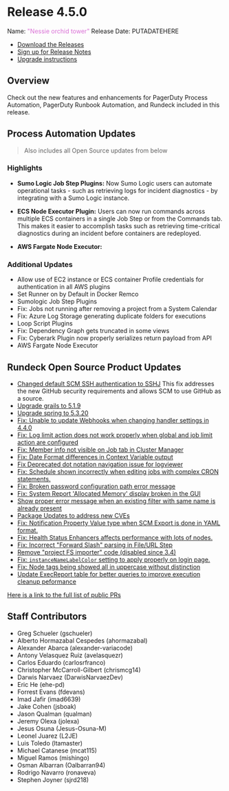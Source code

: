 # Release 4.5.0

Name: <span style="color: orchid"><span class="glyphicon glyphicon-tower"></span> "Nessie orchid tower"</span>
Release Date: PUTADATEHERE

- [Download the Releases](https://download.rundeck.com/)
- [Sign up for Release Notes](https://www.rundeck.com/release-notes-signup)
- [Upgrade instructions](/upgrading/)

## Overview

Check out the new features and enhancements for PagerDuty Process Automation, PagerDuty Runbook Automation, and Rundeck included in this release.

## Process Automation Updates

> Also includes all Open Source updates from below

### Highlights

* **Sumo Logic Job Step Plugins:** Now Sumo Logic users can automate operational tasks - such as retrieving logs for incident diagnostics - by integrating with a Sumo Logic instance.

* **ECS Node Executor Plugin:** Users can now run commands across multiple ECS containers in a single Job Step or from the Commands tab.  This makes it easier to accomplish tasks such as retrieving time-critical diagnostics during an incident before containers are redeployed.

* **AWS Fargate Node Executor:**

### Additional Updates

* Allow use of EC2 instance or ECS container Profile credentials  for authentication in all AWS plugins
* Set Runner on by Default in Docker Remco
* Sumologic Job Step Plugins
* Fix: Jobs not running after removing a project from a System Calendar
* Fix: Azure Log Storage generating duplicate folders for executions
* Loop Script Plugins
* Fix: Dependency Graph gets truncated in some views
* Fix: Cyberark Plugin now properly serializes return payload from API
* AWS Fargate Node Executor


## Rundeck Open Source Product Updates

* [Changed default SCM SSH authentication to SSHJ](https://github.com/rundeck/rundeck/pull/7763) This fix addresses the new GitHub security requirements and allows SCM to use GitHub as a source.
* [Upgrade grails to 5.1.9](https://github.com/rundeck/rundeck/pull/7829)
* [Upgrade spring to 5.3.20](https://github.com/rundeck/rundeck/pull/7823)
* [Fix: Unable to update Webhooks when changing handler settings in 4.4.0](https://github.com/rundeck/rundeck/pull/7820)
* [Fix: Log limit action does not work properly when global and job limit action are configured ](https://github.com/rundeck/rundeck/pull/7809)
* [Fix:  Member info not visible on Job tab in Cluster Manager](https://github.com/rundeck/rundeck/pull/7806)
* [Fix: Date Format differences in Context Variable output](https://github.com/rundeck/rundeck/pull/7805)
* [Fix Deprecated dot notation navigation issue for logviewer](https://github.com/rundeck/rundeck/pull/7796)
* [Fix: Schedule shown incorrectly when editing jobs with complex CRON statements.](https://github.com/rundeck/rundeck/pull/7794)
* [Fix: Broken password configuration path error message ](https://github.com/rundeck/rundeck/pull/7791)
* [Fix: System Report &#39;Allocated Memory&#39; display broken in the GUI](https://github.com/rundeck/rundeck/pull/7789)
* [Show proper error message when an existing filter with same name is already present](https://github.com/rundeck/rundeck/pull/7788)
* [Package Updates to address new CVEs](https://github.com/rundeck/rundeck/pull/7787)
* [Fix: Notification Property Value type when SCM Export is done in YAML format.](https://github.com/rundeck/rundeck/pull/7785)
* [Fix: Health Status Enhancers affects performance with lots of nodes.](https://github.com/rundeck/rundeck/pull/7780)
* [Fix: Incorrect &quot;Forward Slash&quot; parsing in File/URL Step](https://github.com/rundeck/rundeck/pull/7779)
* [Remove &quot;project FS importer&quot; code (disabled since 3.4)](https://github.com/rundeck/rundeck/pull/7778)
* [Fix: `instanceNameLabelColor` setting to apply properly on login page.](https://github.com/rundeck/rundeck/pull/7770)
* [Fix: Node tags being showed all in uppercase without distinction](https://github.com/rundeck/rundeck/pull/7768)
* [Update ExecReport table for better queries to improve execution cleanup peformance](https://github.com/rundeck/rundeck/pull/7735)


[Here is a link to the full list of public PRs](https://github.com/rundeck/rundeck/pulls?q=is%3Apr+milestone%3A4.5.0+is%3Aclosed)


## Staff Contributors

* Greg Schueler (gschueler)
* Alberto Hormazabal Cespedes (ahormazabal)
* Alexander Abarca (alexander-variacode)
* Antony Velasquez Ruiz (avelasquezr)
* Carlos Eduardo (carlosrfranco)
* Christopher McCarroll-Gilbert (chrismcg14)
* Darwis Narvaez (DarwisNarvaezDev)
* Eric He (ehe-pd)
* Forrest Evans (fdevans)
* Imad Jafir (imad6639)
* Jake Cohen (jsboak)
* Jason Qualman (qualman)
* Jeremy Olexa (jolexa)
* Jesus Osuna (Jesus-Osuna-M)
* Leonel Juarez (L2JE)
* Luis Toledo (ltamaster)
* Michael Catanese (mcat115)
* Miguel Ramos (mishingo)
* Osman Albarran (Oalbarran94)
* Rodrigo Navarro (ronaveva)
* Stephen Joyner (sjrd218)
